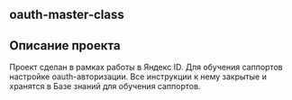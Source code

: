 ## oauth-master-class
## Описание проекта
Проект сделан в рамках работы в Яндекс ID. Для обучения саппортов настройке oauth-авторизации. Все инструкции к нему закрытые и хранятся в Базе знаний для обучения саппортов. 
